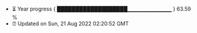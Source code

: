 - ⏳ Year progress { ███████████████████▁▁▁▁▁▁▁▁▁▁▁ } 63.59 %
- ⏰ Updated on Sun, 21 Aug 2022 02:20:52 GMT

